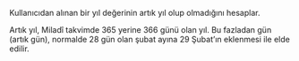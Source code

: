 Kullanıcıdan alınan bir yıl değerinin artık yıl olup olmadığını hesaplar.

Artık yıl, Miladî takvimde 365 yerine 366 günü olan yıl. Bu fazladan gün (artık gün), normalde 28 gün olan şubat ayına 29 Şubat’ın eklenmesi ile elde edilir.
